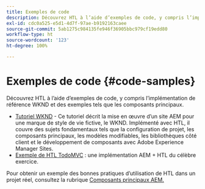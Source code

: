```yaml
---
title: Exemples de code
description: Découvrez HTL à l’aide d’exemples de code, y compris l’implémentation de référence WKND et des exemples tels que les composants principaux.
exl-id: cdc0a525-e5d1-4d7f-97ae-b9192163caee
source-git-commit: 5ab1275c984135fe946f36905bbc979cf19edd80
workflow-type: ht
source-wordcount: '123'
ht-degree: 100%

---
```



# Exemples de code {#code-samples}

Découvrez HTL à l’aide d’exemples de code, y compris l’implémentation de référence WKND et des exemples tels que les composants principaux.

* [Tutoriel WKND](https://experienceleague.adobe.com/docs/experience-manager-learn/getting-started-wknd-tutorial-develop/overview.html?lang=fr) - Ce tutoriel décrit la mise en œuvre d’un site AEM pour une marque de style de vie fictive, le WKND. Implémenté avec HTL, il couvre des sujets fondamentaux tels que la configuration de projet, les composants principaux, les modèles modifiables, les bibliothèques côté client et le développement de composants avec Adobe Experience Manager Sites.
* [Exemple de HTL TodoMVC](https://github.com/Adobe-Marketing-Cloud/aem-sightly-sample-todomvc) : une implémentation AEM + HTL du célèbre exercice.

Pour obtenir un exemple des bonnes pratiques d’utilisation de HTL dans un projet réel, consultez la rubrique [Composants principaux AEM.](https://experienceleague.adobe.com/docs/experience-manager-core-components/using/introduction.html?lang=fr)

